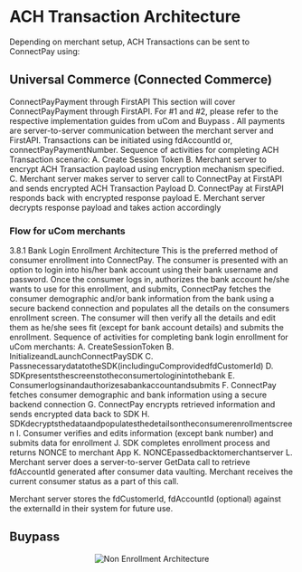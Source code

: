 # ACH Transaction Architecture
Depending on merchant setup, ACH Transactions can be sent to ConnectPay using:
## Universal Commerce (Connected Commerce)
<INSERT LINK>

ConnectPayPayment through FirstAPI
This section will cover ConnectPayPayment through FirstAPI.
For #1 and #2, please refer to the respective implementation guides from uCom <LINK>and Buypass <LINK>.
All payments are server-to-server communication between the merchant server and FirstAPI. Transactions can be initiated using fdAccountId or, connectPayPaymentNumber.
Sequence of activities for completing ACH Transaction scenario:
A. Create Session Token <LINK>
B. Merchant server to encrypt ACH Transaction payload using encryption mechanism specified.
C. Merchant server makes server to server call to ConnectPay at FirstAPI and sends encrypted ACH
Transaction Payload
D. ConnectPay at FirstAPI responds back with encrypted response payload
E. Merchant server decrypts response payload and takes action accordingly

### Flow for uCom merchants
3.8.1 Bank Login Enrollment Architecture
This is the preferred method of consumer enrollment into ConnectPay.
The consumer is presented with an option to login into his/her bank account using their bank username and password. Once the consumer logs in, authorizes the bank account he/she wants to use for this enrollment, and submits, ConnectPay fetches the consumer demographic and/or bank information from the bank using a secure backend connection and populates all the details on the consumers enrollment screen. The consumer will then verify all the details and edit them as he/she sees fit (except for bank account details) and submits the enrollment.
Sequence of activities for completing bank login enrollment for uCom merchants:
A. CreateSessionToken
B. InitializeandLaunchConnectPaySDK
C. PassnecessarydatatotheSDK(includinguComprovidedfdCustomerId)
D. SDKpresentsthescreenstotheconsumertologinintothebank
E. Consumerlogsinandauthorizesabankaccountandsubmits
F. ConnectPay fetches consumer demographic and bank information using a secure backend connection
G. ConnectPay encrypts retrieved information and sends encrypted data back to SDK
H. SDKdecryptsthedataandpopulatesthedetailsontheconsumerenrollmentscreen
I. Consumer verifies and edits information (except bank number) and submits data for enrollment
J. SDK completes enrollment process and returns NONCE to merchant App
K. NONCEpassedbacktomerchantserver
L. Merchant server does a server-to-server GetData call to retrieve fdAccountId generated after consumer data vaulting. Merchant receives the current consumer status as a part of this call.

Merchant server stores the fdCustomerId, fdAccountId (optional) against the externalId in their system for future use.
## Buypass
<INSERT LINK>

<center><img src="https://raw.githubusercontent.com/Fiserv/connect-pay/develop/assets/images/ACH Transaction Arch.png" alt="Non Enrollment Architecture" class="center"></center>
